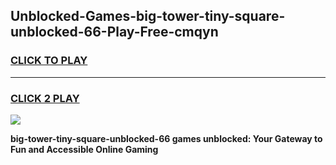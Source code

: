 
## Unblocked-Games-big-tower-tiny-square-unblocked-66-Play-Free-cmqyn
<h3>
<a href="https://premium76.site?title=big-tower-tiny-square-unblocked-66&ref=18A1">CLICK TO PLAY</a></h3>
<hr>

<h3>
<a href="https://premium76.site?title=big-tower-tiny-square-unblocked-66&ref=18A1">CLICK 2 PLAY</a>
  
</h3>

<a href="https://premium76.site?title=big-tower-tiny-square-unblocked-66&ref=18A1"><img src="https://clearcache.store/games.png"></a>


**big-tower-tiny-square-unblocked-66 games unblocked: Your Gateway to Fun and Accessible Online Gaming**
